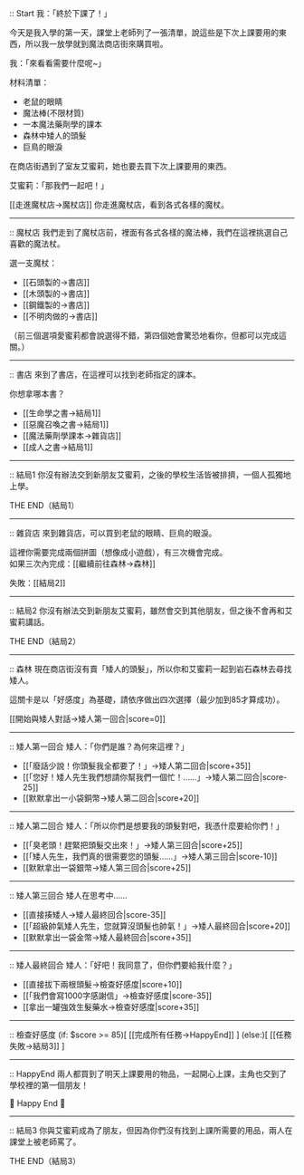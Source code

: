 :: Start
我：「終於下課了！」

今天是我入學的第一天，課堂上老師列了一張清單，說這些是下次上課要用的東西，所以我一放學就到魔法商店街來購買啦。

我：「來看看需要什麼呢~」

材料清單：
- 老鼠的眼睛
- 魔法棒(不限材質)
- 一本魔法藥劑學的課本
- 森林中矮人的頭髮
- 巨鳥的眼淚


在商店街遇到了室友艾蜜莉，她也要去買下次上課要用的東西。

艾蜜莉：「那我們一起吧！」

[[走進魔杖店->魔杖店]]
你走進魔杖店，看到各式各樣的魔杖。


---

:: 魔杖店
我們走到了魔杖店前，裡面有各式各樣的魔法棒，我們在這裡挑選自己喜歡的魔法杖。

選一支魔杖：
* [[石頭製的->書店]]
* [[木頭製的->書店]]
* [[鋼鐵製的->書店]]
* [[不明肉做的->書店]]

（前三個選項愛蜜莉都會說選得不錯，第四個她會驚恐地看你，但都可以完成這關。）

---

:: 書店
來到了書店，在這裡可以找到老師指定的課本。

你想拿哪本書？
* [[生命學之書->結局1]]
* [[惡魔召喚之書->結局1]]
* [[魔法藥劑學課本->雜貨店]]
* [[成人之書->結局1]]

---

:: 結局1
你沒有辦法交到新朋友艾蜜莉，之後的學校生活皆被排擠，一個人孤獨地上學。

THE END（結局1）

---

:: 雜貨店
來到雜貨店，可以買到老鼠的眼睛、巨鳥的眼淚。

這裡你需要完成兩個拼圖（想像成小遊戲），有三次機會完成。  
如果三次內完成：[[繼續前往森林->森林]]

失敗：[[結局2]]

---

:: 結局2
你沒有辦法交到新朋友艾蜜莉，雖然會交到其他朋友，但之後不會再和艾蜜莉講話。

THE END（結局2）

---

:: 森林
現在商店街沒有賣「矮人的頭髮」，所以你和艾蜜莉一起到岩石森林去尋找矮人。

這關卡是以「好感度」為基礎，請依序做出四次選擇（最少加到85才算成功）。

[[開始與矮人對話->矮人第一回合|score=0]]

---

:: 矮人第一回合
矮人：「你們是誰？為何來這裡？」

* [[「廢話少說！你頭髮我全都要了！」->矮人第二回合|score+35]]
* [[「您好！矮人先生我們想請你幫我們一個忙！……」->矮人第二回合|score-25]]
* [[默默拿出一小袋銅幣->矮人第二回合|score+20]]

---

:: 矮人第二回合
矮人：「所以你們是想要我的頭髮對吧，我憑什麼要給你們！」

* [[「臭老頭！趕緊把頭髮交出來！」->矮人第三回合|score+25]]
* [[「矮人先生，我們真的很需要您的頭髮……」->矮人第三回合|score-10]]
* [[默默拿出一袋銀幣->矮人第三回合|score+25]]

---

:: 矮人第三回合
矮人在思考中……

* [[直接揍矮人->矮人最終回合|score-35]]
* [[「超級帥氣矮人先生，您就算沒頭髮也帥氣！」->矮人最終回合|score+20]]
* [[默默拿出一袋金幣->矮人最終回合|score+35]]

---

:: 矮人最終回合
矮人：「好吧！我同意了，但你們要給我什麼？」

* [[直接拔下兩根頭髮->檢查好感度|score+10]]
* [[「我們會寫1000字感謝信」->檢查好感度|score-35]]
* [[拿出一罐強效生髮藥水->檢查好感度|score+35]]

---

:: 檢查好感度
(if: $score >= 85)[
    [[完成所有任務->HappyEnd]]
]
(else:)[
    [[任務失敗->結局3]]
]

---

:: HappyEnd
兩人都買到了明天上課要用的物品，一起開心上課，主角也交到了學校裡的第一個朋友！

🎉 Happy End 🎉

---

:: 結局3
你與艾蜜莉成為了朋友，但因為你們沒有找到上課所需要的用品，兩人在課堂上被老師罵了。

THE END（結局3）
